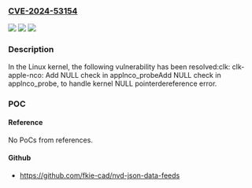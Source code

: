 ### [CVE-2024-53154](https://cve.mitre.org/cgi-bin/cvename.cgi?name=CVE-2024-53154)
![](https://img.shields.io/static/v1?label=Product&message=Linux&color=blue)
![](https://img.shields.io/static/v1?label=Version&message=6641057d5dba87338780cf3e0d0ae8389ef1125c%3C%209a5905b725739af6a105f9e564e7c80d69969d2b%20&color=brighgreen)
![](https://img.shields.io/static/v1?label=Vulnerability&message=n%2Fa&color=brighgreen)

### Description

In the Linux kernel, the following vulnerability has been resolved:clk: clk-apple-nco: Add NULL check in applnco_probeAdd NULL check in applnco_probe, to handle kernel NULL pointerdereference error.

### POC

#### Reference
No PoCs from references.

#### Github
- https://github.com/fkie-cad/nvd-json-data-feeds

